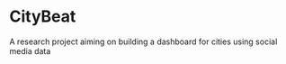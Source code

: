 CityBeat
========

A research project aiming on building a dashboard for cities using social media data